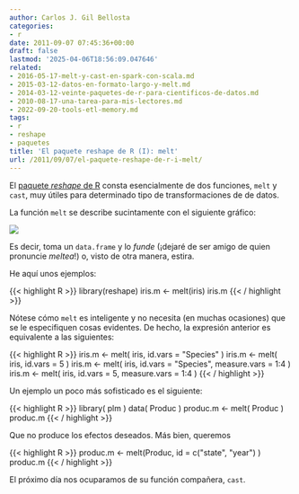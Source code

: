 ```yaml
---
author: Carlos J. Gil Bellosta
categories:
- r
date: 2011-09-07 07:45:36+00:00
draft: false
lastmod: '2025-04-06T18:56:09.047646'
related:
- 2016-05-17-melt-y-cast-en-spark-con-scala.md
- 2015-03-12-datos-en-formato-largo-y-melt.md
- 2014-03-12-veinte-paquetes-de-r-para-cientificos-de-datos.md
- 2010-08-17-una-tarea-para-mis-lectores.md
- 2022-09-20-tools-etl-memory.md
tags:
- r
- reshape
- paquetes
title: 'El paquete reshape de R (I): melt'
url: /2011/09/07/el-paquete-reshape-de-r-i-melt/
---
```


El [paquete _reshape_ de R](http://had.co.nz/reshape/) consta esencialmente de dos funciones, `melt` y `cast`, muy útiles para determinado tipo de transformaciones de de datos.

La función `melt` se describe sucintamente con el siguiente gráfico:

[![](/wp-uploads/2011/09/melt.png#center)
](/wp-uploads/2011/09/melt.png#center)

Es decir, toma un `data.frame` y lo _funde_ (¡dejaré de ser amigo de quien pronuncie _meltea_!) o, visto de otra manera, estira.

He aquí unos ejemplos:


{{< highlight R >}}
library(reshape)
iris.m <- melt(iris)
iris.m
{{< / highlight >}}


Nótese cómo `melt` es inteligente y no necesita (en muchas ocasiones) que se le especifiquen cosas evidentes. De hecho, la expresión anterior es equivalente a las siguientes:


{{< highlight R >}}
iris.m <- melt( iris, id.vars = "Species" )
iris.m <- melt( iris, id.vars = 5 )
iris.m <- melt( iris, id.vars = "Species", measure.vars = 1:4 )
iris.m <- melt( iris, id.vars = 5, measure.vars = 1:4 )
{{< / highlight >}}


Un ejemplo un poco más sofisticado es el siguiente:


{{< highlight R >}}
library( plm )
data( Produc )
produc.m <- melt( Produc )
produc.m
{{< / highlight >}}


Que no produce los efectos deseados. Más bien, queremos


{{< highlight R >}}
produc.m <- melt(Produc, id = c("state", "year") )
produc.m
{{< / highlight >}}


El próximo día nos ocuparamos de su función compañera, `cast`.